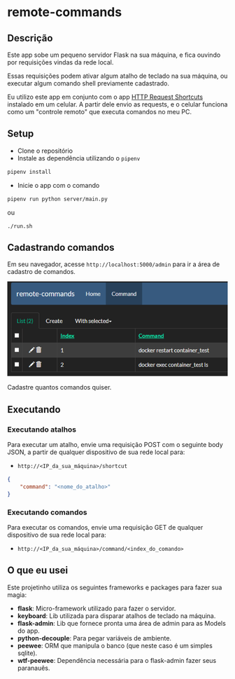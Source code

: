 # remote-commands

## Descrição

Este app sobe um pequeno servidor Flask na sua máquina, e fica ouvindo por requisições vindas da rede local.

Essas requisições podem ativar algum atalho de teclado na sua máquina, ou executar algum comando shell previamente cadastrado.

Eu utilizo este app em conjunto com o app [HTTP Request Shortcuts](https://play.google.com/store/apps/details?id=ch.rmy.android.http_shortcuts&hl=en_US&gl=US) instalado em um celular. A partir dele envio as requests, e o celular funciona como um "controle remoto" que executa comandos no meu PC.

## Setup

- Clone o repositório
- Instale as dependência utilizando o `pipenv`
```sh
pipenv install
```
- Inicie o app com o comando
```sh
pipenv run python server/main.py
```
ou
```
./run.sh
```

## Cadastrando comandos

Em seu navegador, acesse `http://localhost:5000/admin` para ir a área de cadastro de comandos.

![Flask-admin](images/admin_print.png)

Cadastre quantos comandos quiser.

## Executando

### Executando atalhos

Para executar um atalho, envie uma requisição POST com o seguinte body JSON, a partir de qualquer dispositivo de sua rede local para:
- `http://<IP_da_sua_máquina>/shortcut`
```json
{
	"command": "<nome_do_atalho>"
}
```

### Executando comandos

Para executar os comandos, envie uma requisição GET de qualquer dispositivo de sua rede local para:
- `http://<IP_da_sua_máquina>/command/<index_do_comando>`

## O que eu usei

Este projetinho utiliza os seguintes frameworks e packages para fazer sua magia:
- **flask**: Micro-framework utilizado para fazer o servidor.
- **keyboard**: Lib utilizada para disparar atalhos de teclado na máquina.
- **flask-admin**: Lib que fornece pronta uma área de admin para as Models do app.
- **python-decouple**: Para pegar variáveis de ambiente.
- **peewee**: ORM que manipula o banco (que neste caso é um simples sqlite).
- **wtf-peewee**: Dependência necessária para o flask-admin fazer seus paranauês.
